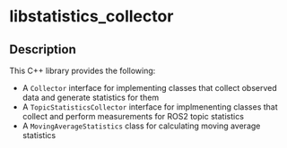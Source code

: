 # libstatistics_collector


## Description

This C++ library provides the following:
- A `Collector` interface for implementing classes that collect observed data and generate statistics for them
- A `TopicStatisticsCollector` interface for implmenenting classes that collect and perform measurements for ROS2 topic statistics
- A `MovingAverageStatistics` class for calculating moving average statistics
